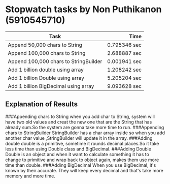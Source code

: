 # Stopwatch tasks by Non Puthikanon (5910545710)
Task  |  Time
--------------------------------------------|-------:
Append  50,000 chars to String  |  0.795346 sec
Append 100,000 chars to String  |  2.688887 sec
Append 100,000 chars to StringBuilder  |  0.001941 sec
Add 1 billion double using array  |  1.208242 sec
Add 1 billion Double using array  |  5.205204 sec
Add 1 billion BigDecimal using array  |  9.093628 sec

## Explanation of Results
###Appending chars to String
when you add char to String, system will have two old values and creat the new one that are the String that has already sum.So the system are gonna take more time to run.
###Appending chars to StringBuilder
StringBuilder has a char array inside so when you add another char value ,StringBuilder will update  it in the array.
###Adding double
double is a primitive, sometime it rounds decimal places.So it take less time than using Double class and BigDecimal.
###Adding Double
Double is an object and when it want to calculate something it has to change to primitive and wrap back to object again, makes them use more time than double.
###Adding BigDecimal
When you use BigDecimal, it's known by their accurate. They will keep every decimal and that's take more memory and more time.
  


